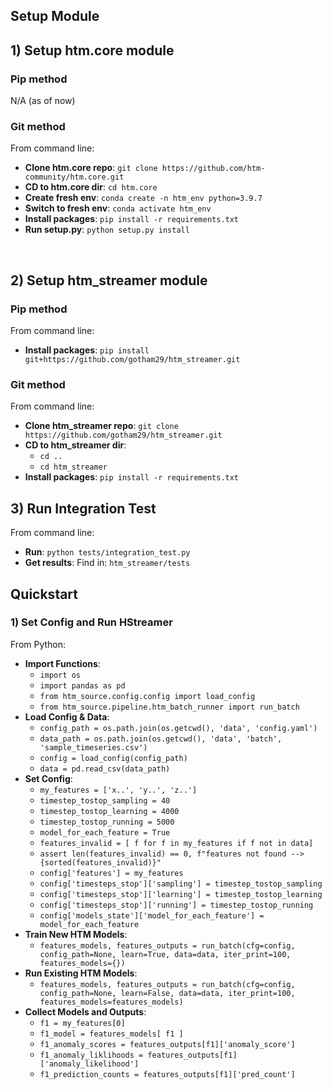 ## Setup Module

## 1) Setup htm.core module
### Pip method
N/A (as of now)
### Git method
From command line:
* **Clone htm.core repo**: `git clone https://github.com/htm-community/htm.core.git`
* **CD to htm.core dir**: `cd htm.core`
* **Create fresh env**: `conda create -n htm_env python=3.9.7`
* **Switch to fresh env**: `conda activate htm_env`
* **Install packages**: `pip install -r requirements.txt`
* **Run setup.py**: `python setup.py install`

<br/>

## 2) Setup htm_streamer module
### Pip method
From command line:
* **Install packages**: `pip install git+https://github.com/gotham29/htm_streamer.git`
### Git method
From command line:
* **Clone htm_streamer repo**: `git clone https://github.com/gotham29/htm_streamer.git`
* **CD to htm_streamer dir**:
  * `cd ..`
  * `cd htm_streamer`
* **Install packages**: `pip install -r requirements.txt`
  
## 3) Run Integration Test
From command line:
* **Run**: `python tests/integration_test.py`
* **Get results**: Find in: `htm_streamer/tests`


## Quickstart

### 1) Set Config and Run HStreamer
From Python:
* **Import Functions**: 
  * `import os`
  * `import pandas as pd`
  * `from htm_source.config.config import load_config`
  * `from htm_source.pipeline.htm_batch_runner import run_batch`
* **Load Config & Data**:
  * `config_path = os.path.join(os.getcwd(), 'data', 'config.yaml')`
  * `data_path = os.path.join(os.getcwd(), 'data', 'batch', 'sample_timeseries.csv')`
  * `config = load_config(config_path)`
  * `data = pd.read_csv(data_path)`
* **Set Config**:
  * `my_features = ['x..', 'y..', 'z..']`
  * `timestep_tostop_sampling = 40`
  * `timestep_tostop_learning = 4000`
  * `timestep_tostop_running = 5000`
  * `model_for_each_feature = True`
  * `features_invalid = [ f for f in my_features if f not in data]`
  * `assert len(features_invalid) == 0, f"features not found --> {sorted(features_invalid)}"`
  * `config['features'] = my_features`
  * `config['timesteps_stop']['sampling'] = timestep_tostop_sampling`
  * `config['timesteps_stop']['learning'] = timestep_tostop_learning`
  * `config['timesteps_stop']['running'] = timestep_tostop_running`
  * `config['models_state']['model_for_each_feature'] = model_for_each_feature`
* **Train New HTM Models**:
  * `features_models, features_outputs = run_batch(cfg=config, config_path=None, learn=True, data=data, iter_print=100, features_models={})`
* **Run Existing HTM Models**:
  * `features_models, features_outputs = run_batch(cfg=config, config_path=None, learn=False, data=data, iter_print=100, features_models=features_models)`
* **Collect Models and Outputs**:
  * `f1 = my_features[0]`
  * `f1_model = features_models[ f1 ]`
  * `f1_anomaly_scores = features_outputs[f1]['anomaly_score']`
  * `f1_anomaly_liklihoods = features_outputs[f1]['anomaly_likelihood']`
  * `f1_prediction_counts = features_outputs[f1]['pred_count']`

